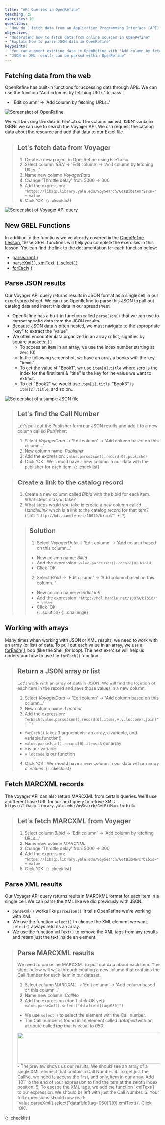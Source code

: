 ```yaml
---
title: "API Queries in OpenRefine"
teaching: 25
exercises: 10
questions:
- "How do I fetch data from an Application Programming Interface (API) to be used in OpenRefine?"
objectives:
- "Understand how to fetch data from online sources in OpenRefine"
- "Explain how to parse JSON data in OpenRefine"
keypoints:
- "You can augment existing data in OpenRefine with 'Add column by fetching URLs"
- "JSON or XML results can be parsed within OpenRefine"
---
```


## Fetching data from the web

OpenRefine has built-in functions for accessing data through APIs. We can use the function "Add columns by fetching URLs" to pass :
- 'Edit column' -> 'Add column by fetching URLs..'

![Screenshot of OpenRefine](../assets/img/OR_Fetch_URL.png)

We will be using the data in File1.xlsx. The column named 'ISBN' contains ISBNs we can use to search the Voyager API. We can request the catalog data about the resource and add that data to our Excel file. 

>## Let's fetch data from Voyager
>
>1. Create a new project in OpenRefine using File1.xlsx 
>2. Select column _ISBN_ -> 'Edit column' -> 'Add column by fetching URLs...'
>3. Name new column _VoyagerData_
>4. Change 'Throttle delay' from 5000 -> 300
>5. Add the expression: `"https://libapp.library.yale.edu/VoySearch/GetBibItem?isxn=" + value`
>6. Click 'OK'
{: .checklist}

![Screenshot of Voyager API query](../assets/img/VoyagerFetch.png)

## New GREL Functions
In addition to the functions we've already covered in the [OpenRefine Lesson](https://librarycarpentry.org/lc-open-refine/), these GREL functions will help you complete the exercises in this lesson. You can find the link to the documentation for each function below:
- [parseJson( )](https://github.com/OpenRefine/OpenRefine/wiki/GREL-Other-Functions#parsejsonstring-s)
- [parseXml( ), xmlText( ), select( )](https://github.com/OpenRefine/OpenRefine/wiki/GREL-Other-Functions#jsoup-xml-and-html-parsing-functions)
- [forEach( )](https://github.com/OpenRefine/OpenRefine/wiki/GREL-Controls#foreachexpression-a-variable-v-expression-e)


## Parse JSON results

Our Voyager API query returns results in JSON format as a single cell in our excel spreadsheet. We can use OpenRefine to parse this JSON to pull out catalog data and insert this data in our spreadsheet.
- OpenRefine has a built-in function called `parseJson()` that we can use to extract specfic data from the JSON results.
- Because JSON data is often nested, we must navigate to the appropriate "key" to extract the "value".
- We often encounter data organized in an array or list, signified by square brackets: `[]`
	- To access an item in an array, we use the index number starting at zero (0)
	- In the following screenshot, we have an array a books with the key "items"
	- To get the value of "Book1", we use `item[0].title` where zero is the index for the first item & "title" is the key for the value we want to extract.
	- To get "Book2" we would use `item[1].title`, "Book3" is `item[2].title`, and so on...

![Screenshot of a sample JSON file](../assets/img/jsonSample.png)


>## Let's find the Call Number
>
>Let's pull out the Publisher form our JSON results and add it to a new column called _Publisher_:
>1. Select _VoyagerData_ -> 'Edit column' -> 'Add column based on this column...'
>2. New column name: _Publisher_
>3. Add the expression: `value.parseJson().record[0].publisher`
>4. Click 'OK'. We should have a new column in our data with the publisher for each item. 
{: .checklist}

>## Create a link to the catalog record 
>
>1. Create a new column called _BibId_ with the bibid for each item. What steps did you take?
>2. What steps would you take to create a new column called _HandleLink_ which is a link to the catalog record for that item? (hint: `"http://hdl.handle.net/10079/bibid/" + ?`)
>
>>## Solution
>>1. Select _VoyagerData_ -> 'Edit column' -> 'Add column based on this column...'
>>- New column name: _BibId_
>>- Add the expression: `value.parseJson().record[0].bibid`
>>- Click 'OK'
>>2. Select _BibId_ -> 'Edit column' -> 'Add column based on this column...'
>>- New column name: _HandleLink_
>>- Add the expression: `"http://hdl.handle.net/10079/bibid/" + value`
>>- Click 'OK'	 
>{: .solution}
{: .challenge}

## Working with arrays

Many times when working with JSON or XML results, we need to work with an array (or list) of data. To pull out each value in an array, we use a [forEach( )](https://github.com/OpenRefine/OpenRefine/wiki/GREL-Controls#foreachexpression-a-variable-v-expression-e) loop (like the Shell _for_ loop). The next exercise will help us understand how to use the `forEach()` function. 

>## Return a JSON array or list
>
>Let's work with an array of data in JSON. We will find the location of each item in the record and save those values in a new column.
>1. Select _VoyagerData_ -> 'Edit column' -> 'Add column based on this column...'
>2. New column name: _Location_
>3. Add the expression: `forEach(value.parseJson().record[0].items,v,v.loccode).join(" | ")`
> - `forEach()` takes 3 arguements: an array, a variable, and variable.function()
>  - `value.parseJson().record[0].items` is our array
>  - `v` is our variable
>  - `v.loccode` is our function	
>4. Click 'OK'. We should have a new column in our data with an array of values.
{: .checklist}

## Fetch MARCXML records

The voyager API can also return MARCXML from certain queries. We'll use a different base URL for our next query to retrive XML: `https://libapp.library.yale.edu/VoySearch/GetBibMarc?bibid=`

>## Let's fetch MARCXML from Voyager
> 
>1. Select column _BibId_ -> 'Edit column' -> 'Add column by fetching URLs...'
>2. Name new column _MARCXML_
>3. Change 'Throttle delay' from 5000 -> 300
>4. Add the expression: `"https://libapp.library.yale.edu/VoySearch/GetBibMarc?bibid=" + value`
>5. Click 'OK'
{: .checklist}

## Parse XML results

Our Voyager API query returns reults in MARCXML format for each item in a single cell. We can parse the XML like we did previously with JSON.
- `parseXml()` works like `parseJson()`; it tells OpenRefine we're working with XML
- We use the function `select()` to choose the XML element we want. `select()` always returns an array.
- We use the function `xmlText()` to remove the XML tags from any results and return just the text inside an element.

>## Parse MARCXML results
> We need to parse the MARCXML to pull out data about each item. 
> The steps below will walk through creating a new column that contains the Call Number for each item in our dataset.
>1. Select column _MARCXML_ -> 'Edit column' -> 'Add column based on this column...'
>2. Name new column: _CallNo_
>3. Add the expression (don't click OK yet): `value.parseXml().select("datafield[tag=050]")`
> - We use `select()` to select the element with the Call number.
> - The Call number is found in an element called _datafield_ with an attribute called _tag_ that is equal to _050_.
> <img src="../assets/img/Callno.png" height="100" width="592">
> - The preview shows us our results. We should see an array of a single XML element that contain a Call Number.
>4. To get just the CallNo, we need to access the first, and only, item in our array. Add `[0]` to the end of your expression to find the item at the zeroth index position. 
>5. To escape the XML tags, we add the function `xmlText()` to our expression. We should be left with just the Call Number. 
> 6. Your full expressions should now read: `value.parseXml().select("datafield[tag=050]")[0].xmlText()`. Click 'OK'.
> 
{: .checklist}
